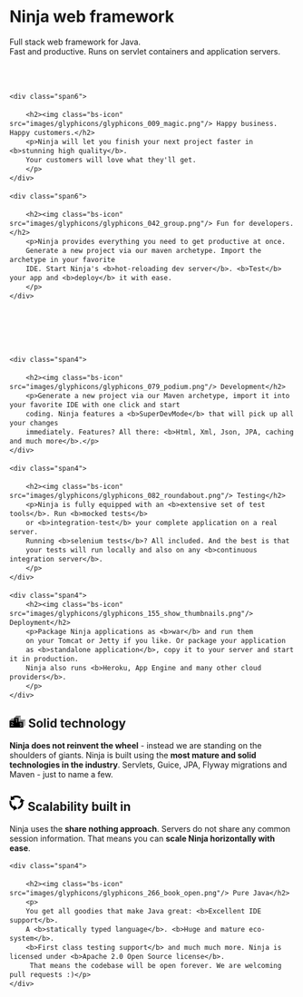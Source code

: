<!-- Main hero unit for a primary marketing message or call to action -->
<div class="hero-unit">
	<h1>Ninja web framework</h1>
	<p>Full stack web framework for Java.<br/> Fast and productive. Runs on servlet containers and application servers.</p>
</div>

<br/>
<br/>

<!-- Example row-fluid of columns -->
<div class="row-fluid">

    <div class="span6">

        <h2><img class="bs-icon" src="images/glyphicons/glyphicons_009_magic.png"/> Happy business. Happy customers.</h2>
        <p>Ninja will let you finish your next project faster in <b>stunning high quality</b>.
        Your customers will love what they'll get.
        </p>
    </div>

    <div class="span6">
        
        <h2><img class="bs-icon" src="images/glyphicons/glyphicons_042_group.png"/> Fun for developers.</h2>
        <p>Ninja provides everything you need to get productive at once.
        Generate a new project via our maven archetype. Import the archetype in your favorite
        IDE. Start Ninja's <b>hot-reloading dev server</b>. <b>Test</b> your app and <b>deploy</b> it with ease.
        </p>
    </div>
</div>

<br/><br/><br/><br/>


<div class="row-fluid">	

    <div class="span4">
        
        <h2><img class="bs-icon" src="images/glyphicons/glyphicons_079_podium.png"/> Development</h2>
        <p>Generate a new project via our Maven archetype, import it into your favorite IDE with one click and start
        coding. Ninja features a <b>SuperDevMode</b> that will pick up all your changes
        immediately. Features? All there: <b>Html, Xml, Json, JPA, caching and much more</b>.</p>
    </div>
    
    <div class="span4">
        
        <h2><img class="bs-icon"  src="images/glyphicons/glyphicons_082_roundabout.png"/> Testing</h2>
        <p>Ninja is fully equipped with an <b>extensive set of test tools</b>. Run <b>mocked tests</b>
        or <b>integration-test</b> your complete application on a real server. 
        Running <b>selenium tests</b>? All included. And the best is that
        your tests will run locally and also on any <b>continuous integration server</b>.
        </p>
    </div>
    
    <div class="span4">
        <h2><img class="bs-icon" src="images/glyphicons/glyphicons_155_show_thumbnails.png"/> Deployment</h2>
        <p>Package Ninja applications as <b>war</b> and run them
        on your Tomcat or Jetty if you like. Or package your application 
        as <b>standalone application</b>, copy it to your server and start it in production. 
        Ninja also runs <b>Heroku, App Engine and many other cloud providers</b>.
        </p>
    </div>
    
</div>
<div class="row-fluid"> 
    <div class="span4">
        <h2><img class="bs-icon" src="images/glyphicons/glyphicons_079_podium.png"/> Solid technology</h2>
        <p><b>Ninja does not reinvent the wheel</b> - instead we are standing on the shoulders of giants.
        Ninja is built using the <b>most mature and solid technologies in the industry</b>. 
        Servlets, Guice, JPA, Flyway migrations and Maven - just to name a few.
        </p>
    </div>
    

    
    
   <div class="span4">
        <h2><img class="bs-icon" src="images/glyphicons/glyphicons_082_roundabout.png"/> Scalability built in</h2>
        <p>Ninja uses the <b>share nothing approach</b>. Servers do not share any common session information. 
        That means you can <b>scale Ninja horizontally with ease</b>.
        </p>
    </div>
    
    
    
    <div class="span4">

        <h2><img class="bs-icon" src="images/glyphicons/glyphicons_266_book_open.png"/> Pure Java</h2>
        <p>
        You get all goodies that make Java great: <b>Excellent IDE support</b>.
        A <b>statically typed language</b>. <b>Huge and mature eco-system</b>. 
        <b>First class testing support</b> and much much more. Ninja is licensed under <b>Apache 2.0 Open Source license</b>. 
         That means the codebase will be open forever. We are welcoming pull requests :)</p>
    </div>  
</div>

<br/>
<br/>